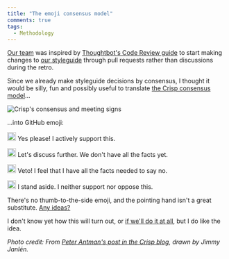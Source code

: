 ```yaml
---
title: "The emoji consensus model"
comments: true
tags:
  - Methodology
---
```


[Our team](http://barsoom.se) was inspired by [Thoughtbot's Code Review guide](https://github.com/thoughtbot/guides/tree/master/code-review) to start making changes to [our styleguide](https://github.com/barsoom/devbook/tree/master/styleguide) through pull requests rather than discussions during the retro.

Since we already make styleguide decisions by consensus, I thought it would be silly, fun and possibly useful to translate [the Crisp consensus model](http://blog.crisp.se/2014/03/27/peterantman/crisp-consensus-model-2-1)…

![Crisp's consensus and meeting signs](http://f.cl.ly/items/02461j150J1h3S3j3j3G/crisp.jpg)

…into GitHub emoji:

<img src="https://assets-cdn.github.com/images/icons/emoji/thumbsup.png" class="no-box" style="width:20px;height:20px" alt=":thumbsup:" title=":thumbsup:"> Yes please! I actively support this.

<img src="https://assets-cdn.github.com/images/icons/emoji/point_right.png" class="no-box" style="width:20px;height:20px" alt=":point_right:" title=":point_right:"> Let's discuss further. We don't have all the facts yet.

<img src="https://assets-cdn.github.com/images/icons/emoji/thumbsdown.png" class="no-box" style="width:20px;height:20px" alt=":thumbsdown:" title=":thumbsdown:"> Veto! I feel that I have all the facts needed to say no.

<img src="https://assets-cdn.github.com/images/icons/emoji/punch.png" class="no-box" style="width:20px;height:20px" alt=":punch:" title=":punch:"> I stand aside. I neither support nor oppose this.

There's no thumb-to-the-side emoji, and the pointing hand isn't a great substitute. [Any ideas?](http://www.emoji-cheat-sheet.com/)

I don't know yet how this will turn out, or [if we'll do it at all](https://github.com/barsoom/devbook/pull/2), but I do like the idea.

*Photo credit: From [Peter Antman's post in the Crisp blog](http://blog.crisp.se/2014/03/27/peterantman/crisp-consensus-model-2-1), drawn by Jimmy Janlén.*

